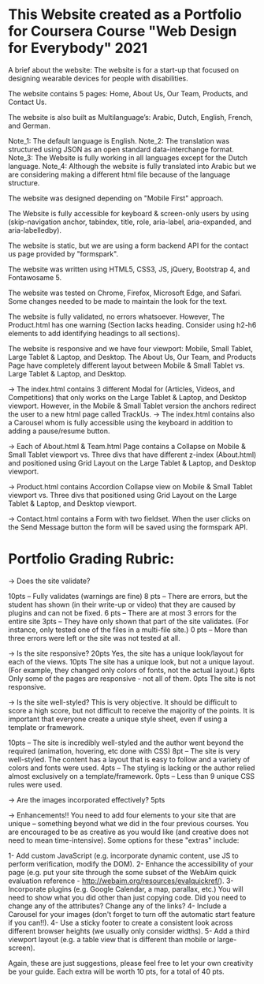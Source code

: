 # This Website created as a Portfolio for Coursera Course "Web Design for Everybody" 2021

 A brief about the website: The website is for a start-up that focused on designing wearable devices for people with disabilities.

 The website contains 5 pages: Home, About Us, Our Team, Products, and Contact Us.

 The website is also built as Multilanguage’s: Arabic, Dutch, English, French, and German.

 Note_1: The default language is English.
 Note_2: The translation was structured using JSON as an open standard data-interchange format.
 Note_3: The Website is fully working in all languages except for the Dutch language.
 Note_4: Although the website is fully translated into Arabic but we are considering making a different html file because of the language structure.

The website was designed depending on "Mobile First" approach.

The Website is fully accessible for keyboard & screen-only users by using (skip-navigation anchor, tabindex, title, role, aria-label, aria-expanded, and aria-labelledby).

The website is static, but we are using a form backend API for the contact us page provided by "formspark".

The website was written using HTML5, CSS3, JS, jQuery, Bootstrap 4, and Fontawosame 5.

The website was tested on Chrome, Firefox, Microsoft Edge, and Safari.
Some changes needed to be made to maintain the look for the text.

The website is fully validated, no errors whatsoever. However, The Product.html has one warning
(Section lacks heading. Consider using h2-h6 elements to add identifying headings to all sections).

The website is responsive and we have four viewport: Mobile, Small Tablet, Large Tablet & Laptop, and Desktop.
The About Us, Our Team, and Products Page have completely different layout between Mobile & Small Tablet vs. Large Tablet & Laptop, and Desktop.

-> The index.html contains 3 different Modal for (Articles, Videos, and Competitions) that only works on the Large Tablet & Laptop, and Desktop viewport.
   However, in the Mobile & Small Tablet version the anchors redirect the user to a new html page called TrackUs.
-> The index.html contains also a Carousel whom is fully accessible using the keyboard in addition to adding a pause/resume button.

-> Each of About.html & Team.html Page contains a Collapse on Mobile & Small Tablet viewport vs.
   Three divs that have different z-index (About.html) and positioned using Grid Layout on the Large Tablet & Laptop, and Desktop viewport.

-> Product.html contains Accordion Collapse view on Mobile & Small Tablet viewport vs.
   Three divs that positioned using Grid Layout on the Large Tablet & Laptop, and Desktop viewport.

-> Contact.html contains a Form with two fieldset. When the user clicks on the Send Message button the form will be saved using the formspark API.


# Portfolio Grading Rubric:

-> Does the site validate?

10pts – Fully validates (warnings are fine)
8 pts – There are errors, but the student has shown (in their write-up or video) that they are caused by plugins and can not be fixed.
6 pts – There are at most 3 errors for the entire site
3pts – They have only shown that part of the site validates.  (For instance, only tested one of the files in a multi-file site.)
0 pts – More than three errors  were left or the site was not tested at all.

-> Is the site responsive?
20pts Yes, the site has a unique look/layout for each of the views.
10pts The site has a unique look, but not a unique layout.  (For example, they changed only colors of fonts, not the actual layout.)
6pts Only some of the pages are responsive - not all of them.
0pts The site is not responsive.

-> Is the site well-styled?
This is very objective.
It should be difficult to score a high score, but not difficult to receive the majority of the points.
It is important that everyone create a unique style sheet, even if using a template or framework.

10pts – The site is incredibly well-styled and the author went beyond the required (animation, hovering, etc done with CSS)
8pt – The site is very well-styled. The content has a layout that is easy to follow and a variety of colors and fonts were used.
4pts – The styling is lacking or the author relied almost exclusively on a template/framework.
0pts – Less than 9 unique CSS rules were used.

-> Are the images incorporated effectively? 5pts

-> Enhancements!!
You need to add four elements to your site that are unique – something beyond what we did in the four previous courses.
You are encouraged to be as creative as you would like (and creative does not need to mean time-intensive).
Some options for these "extras" include:

1- Add custom JavaScript (e.g. incorporate dynamic content, use JS to perform verification, modify the DOM).
2- Enhance the accessibility of your page (e.g. put your site through the some subset of the WebAim quick evaluation reference - http://webaim.org/resources/evalquickref/).
3- Incorporate plugins (e.g. Google Calendar, a map, parallax, etc.) You will need to show what you did other than just copying code.  Did you need to change any of the attributes?  Change any of the links?
4- Include a Carousel for your images (don't forget to turn off the automatic start feature if you can!!).
4- Use a sticky footer to create a consistent look across different browser heights (we usually only consider widths).
5- Add a third viewport layout (e.g. a table view that is different than mobile or large-screen).

Again, these are just suggestions, please feel free to let your own creativity be your guide.
Each extra will be worth 10 pts, for a total of 40 pts.
